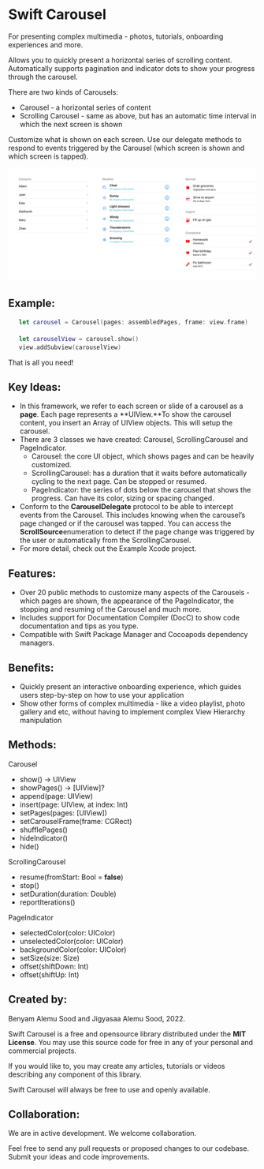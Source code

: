 # Swift Carousel

For presenting complex multimedia - photos, tutorials, onboarding experiences and more.

Allows you to quickly present a horizontal series of scrolling content. Automatically supports pagination and indicator dots to show your progress through the carousel.

There are two kinds of Carousels:
* Carousel - a horizontal series of content
* Scrolling Carousel - same as above, but has an automatic time interval in which the next screen is shown

Customize what is shown on each screen. Use our delegate methods to respond to events triggered by the Carousel (which screen is shown and which screen is tapped).


![Image examples of two Carousels](https://github.com/sivx76/Swift-Table/blob/main/Other/Screenshots/Collection.png)


## Example:
``` swift
   let carousel = Carousel(pages: assembledPages, frame: view.frame)
 
   let carouselView = carousel.show()
   view.addSubview(carouselView)
```


That is all you need!


## Key Ideas:
* In this framework, we refer to each screen or slide of a carousel as a **page**. Each page represents a **UIView.**To show the carousel content, you insert an Array of UIView objects. This will setup the carousel.
* There are 3 classes we have created: Carousel, ScrollingCarousel and PageIndicator.
	* Carousel: the core UI object, which shows pages and can be heavily customized.
	* ScrollingCarousel: has a duration that it waits before automatically cycling to the next page. Can be stopped or resumed.
	* PageIndicator: the series of dots below the carousel that shows the progress. Can have its color, sizing or spacing changed.
* Conform to the **CarouselDelegate** protocol to be able to intercept events from the Carousel. This includes knowing when the carousel’s page changed or if the carousel was tapped. You can access the **ScrollSource**enumeration to detect if the page change was triggered by the user or automatically from the ScrollingCarousel.
* For more detail, check out the Example Xcode project.



## Features:
* Over 20 public methods to customize many aspects of the Carousels - which pages are shown, the appearance of the PageIndicator, the stopping and resuming of the Carousel and much more.
* Includes support for Documentation Compiler (DocC) to show code documentation and tips as you type.
* Compatible with Swift Package Manager and Cocoapods dependency managers.



## Benefits:
* Quickly present an interactive onboarding experience, which guides users step-by-step on how to use your application
* Show other forms of complex multimedia - like a video playlist, photo gallery and etc, without having to implement complex View Hierarchy manipulation


## Methods:
Carousel
* show() -> UIView
* showPages() -> [UIView]?
* append(page: UIView)
* insert(page: UIView, at index: Int)
* setPages(pages: [UIView])
* setCarouselFrame(frame: CGRect)
* shufflePages()
* hideIndicator()
* hide()


ScrollingCarousel
* resume(fromStart: Bool = **false**)
* stop()
* setDuration(duration: Double)
* reportIterations()

PageIndicator
* selectedColor(color: UIColor)
* unselectedColor(color: UIColor)
* backgroundColor(color: UIColor)
* setSize(size: Size)
* offset(shiftDown: Int)
* offset(shiftUp: Int)






## Created by:
Benyam Alemu Sood and Jigyasaa Alemu Sood, 2022.

Swift Carousel is a free and opensource library distributed under the **MIT License**. You may use this source code for free in any of your personal and commercial projects. 

If you would like to, you may create any articles, tutorials or videos describing any component of this library.

Swift Carousel will always be free to use and openly available.



## Collaboration:
We are in active development. We welcome collaboration.

Feel free to send any pull requests or proposed changes to our codebase. Submit your ideas and code improvements.

